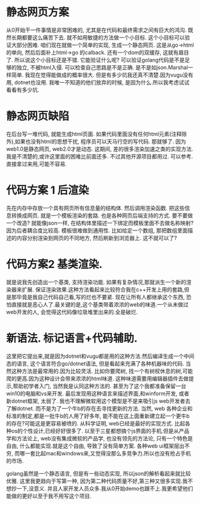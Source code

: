 # 静态网页方案
从0开始干一件事情是非常困难的, 尤其是在代码和最终需求之间有巨大的鸿沟. 既然长期都要这么痛苦下去. 就不如用敏捷的方法做一个小目标. 这个小目标可以验证大部分困难. 咱们现在就做一个简单的实现, 生成一个静态网页. 这是从go->html的单向, 然后后面补上html->go 的calback. 还有一个dom的双缓存, 这就有眉目了. 所以说这个小目标还是不错. 
它能验证什么呢?
可以验证golang代码是不是足够的独立, 不被html入侵. 可以检查自己思路是不是正确. 是不是如json.Marshal一样简单. 我现在觉得能做成的概率很大. 但是有多少坑我还真不清楚.因为vugu没有用, dotnet也没用. 我唯一不知道的他们放弃的时候, 是因为什么.所以我考虑试试看看有多少坑. 

# 静态网页缺陷
在后台写一堆代码, 就能生成html页面. 如果代码里面没有任何html元素(注释除外),如果也没有html的思想干扰, 程序员可以天马行空的写代码. 那就够了. 因为web1.0是静态网页, web2.0才是动态. 这期间, 差的很多渲染加速之类的实现方法. 我是不清楚的,或许这里面的困难比前面还多. 不过其他开源项目都用过. 可以参考. 直接拿过来用,可能不容易.

# 代码方案 1 后渲染

先在内存中存放一个具有网页所有信息量的结构体. 
然后调用渲染函数. 把这些信息转换成网页. 就是一个模板渲染的套路. 也是各种网页后端支持的方式. 
要不要做一个改造? 就能像json一样, 在结构体里描述一下绑定而模板里面不去做名称映射?
因为后者耦合度比较高. 模板很难做到通用性.
比如给定一个数组, 那把数组里面描述的内容分别渲染到网页的不同地方, 然后刷新到浏览器上. 这不就可以了?

# 代码方案2 基类渲染.

就是说我先创造出一个基类, 支持渲染功能. 如果有复杂情况,那就派生一个新的渲染器来扩展. 保证渲染效果.这种方法看起来比较符合我在c++开发上用的套路,但是那毕竟是我自己代码自己看,写的烂也不要紧. 现在让所有人都继承这个东西, 恐怕直接就是恶心人了.最关键的是,这个基类带着浓浓的web的味道.一个从未做过web开发的人, 会觉得这代码像垃圾堆里出来的.全是破烂.

# 新语法. 标记语言+代码辅助.
这里把它提出来,就是因为dotnet和vugu都是用的这种方法.然后编译生成一个中间态的语言, 这个语言符合go/dotnet语法, 但是看起来充满了各种机器味的代码. 当然这种方法是最常用的.因为比较灵活. 比如你要爬树, 找一个有树杈休息的树,可能爬的更高.因为这种设计会带来浓浓的html味道. 这种味道需要用编辑器插件去做提示,帮助初学者入门, 当然我是认同这种方法的. 甚至为了这个我都准备保留一台win10的电脑和vs来开发. 最后发现用这种语言来描述界面,和winform开发, 或者新dotnet框架, 太弱了. 我也不理解微软用这个模型是不是来吸引js web开发者去了解dotnet. 而不是为了一个牛b的存在去寻找更新的方法. 当然, web 各种企业和标准的制定,都是一批牛b的人用了好多年, 能不能在这上面重新建立起一个更牛b的存在?可能这是更容易被喷的. 从科学证明, web已经是最好的实现方式. 比起各种os的个性设计,已经好好很多了. 以至于三星都想搞个js界面的手机.但是从产品学和方法论上, web没有集成微软的产品学, 也没有领先的方法论, 只有一个特色是自由, 什么都能实现.就是这个自由, 导致了没有简单方案. 各种web ui框架层出不穷, 而哪一套比起mac和windows来,又觉得没那么多竞争力.所以也没有抢占手机的市场.

golang虽然是一个静态语言, 但是有一些动态实现, 所以json的解析看起来就比较优雅.
这里我更趋向于写第一种, 因为第二种代码质量不好,第三种又很多实现.我不想抄一下,没意义. 并且人家开发人员众多.我从0开始demo也跟不上.我更希望他们能做的更好以至于我不用写这个项目.






